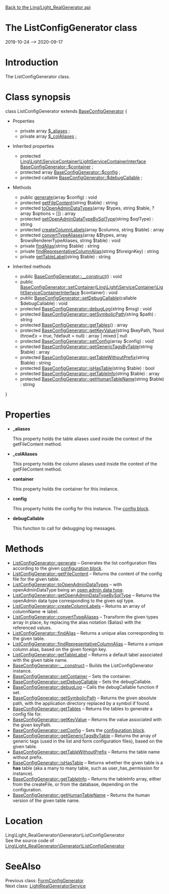 [Back to the Ling/Light_RealGenerator api](https://github.com/lingtalfi/Light_RealGenerator/blob/master/doc/api/Ling/Light_RealGenerator.md)



The ListConfigGenerator class
================
2019-10-24 --> 2020-09-17






Introduction
============

The ListConfigGenerator class.



Class synopsis
==============


class <span class="pl-k">ListConfigGenerator</span> extends [BaseConfigGenerator](https://github.com/lingtalfi/Light_RealGenerator/blob/master/doc/api/Ling/Light_RealGenerator/Generator/BaseConfigGenerator.md)  {

- Properties
    - private array [$_aliases](#property-_aliases) ;
    - private array [$_colAliases](#property-_colAliases) ;

- Inherited properties
    - protected [Ling\Light\ServiceContainer\LightServiceContainerInterface](https://github.com/lingtalfi/Light/blob/master/doc/api/Ling/Light/ServiceContainer/LightServiceContainerInterface.md) [BaseConfigGenerator::$container](#property-container) ;
    - protected array [BaseConfigGenerator::$config](#property-config) ;
    - protected callable [BaseConfigGenerator::$debugCallable](#property-debugCallable) ;

- Methods
    - public [generate](https://github.com/lingtalfi/Light_RealGenerator/blob/master/doc/api/Ling/Light_RealGenerator/Generator/ListConfigGenerator/generate.md)(array $config) : void
    - protected [getFileContent](https://github.com/lingtalfi/Light_RealGenerator/blob/master/doc/api/Ling/Light_RealGenerator/Generator/ListConfigGenerator/getFileContent.md)(string $table) : string
    - protected [toOpenAdminDataTypes](https://github.com/lingtalfi/Light_RealGenerator/blob/master/doc/api/Ling/Light_RealGenerator/Generator/ListConfigGenerator/toOpenAdminDataTypes.md)(array $types, string $table, ?array $options = []) : array
    - protected [getOpenAdminDataTypeBySqlType](https://github.com/lingtalfi/Light_RealGenerator/blob/master/doc/api/Ling/Light_RealGenerator/Generator/ListConfigGenerator/getOpenAdminDataTypeBySqlType.md)(string $sqlType) : string
    - protected [createColumnLabels](https://github.com/lingtalfi/Light_RealGenerator/blob/master/doc/api/Ling/Light_RealGenerator/Generator/ListConfigGenerator/createColumnLabels.md)(array $columns, string $table) : array
    - protected [convertTypeAliases](https://github.com/lingtalfi/Light_RealGenerator/blob/master/doc/api/Ling/Light_RealGenerator/Generator/ListConfigGenerator/convertTypeAliases.md)(array &$types, array $rowsRendererTypeAliases, string $table) : void
    - private [findAlias](https://github.com/lingtalfi/Light_RealGenerator/blob/master/doc/api/Ling/Light_RealGenerator/Generator/ListConfigGenerator/findAlias.md)(string $table) : string
    - private [findRepresentativeColumnAlias](https://github.com/lingtalfi/Light_RealGenerator/blob/master/doc/api/Ling/Light_RealGenerator/Generator/ListConfigGenerator/findRepresentativeColumnAlias.md)(string $foreignKey) : string
    - private [getTableLabel](https://github.com/lingtalfi/Light_RealGenerator/blob/master/doc/api/Ling/Light_RealGenerator/Generator/ListConfigGenerator/getTableLabel.md)(string $table) : string

- Inherited methods
    - public [BaseConfigGenerator::__construct](https://github.com/lingtalfi/Light_RealGenerator/blob/master/doc/api/Ling/Light_RealGenerator/Generator/BaseConfigGenerator/__construct.md)() : void
    - public [BaseConfigGenerator::setContainer](https://github.com/lingtalfi/Light_RealGenerator/blob/master/doc/api/Ling/Light_RealGenerator/Generator/BaseConfigGenerator/setContainer.md)([Ling\Light\ServiceContainer\LightServiceContainerInterface](https://github.com/lingtalfi/Light/blob/master/doc/api/Ling/Light/ServiceContainer/LightServiceContainerInterface.md) $container) : void
    - public [BaseConfigGenerator::setDebugCallable](https://github.com/lingtalfi/Light_RealGenerator/blob/master/doc/api/Ling/Light_RealGenerator/Generator/BaseConfigGenerator/setDebugCallable.md)(callable $debugCallable) : void
    - protected [BaseConfigGenerator::debugLog](https://github.com/lingtalfi/Light_RealGenerator/blob/master/doc/api/Ling/Light_RealGenerator/Generator/BaseConfigGenerator/debugLog.md)(string $msg) : void
    - protected [BaseConfigGenerator::getSymbolicPath](https://github.com/lingtalfi/Light_RealGenerator/blob/master/doc/api/Ling/Light_RealGenerator/Generator/BaseConfigGenerator/getSymbolicPath.md)(string $path) : string
    - protected [BaseConfigGenerator::getTables](https://github.com/lingtalfi/Light_RealGenerator/blob/master/doc/api/Ling/Light_RealGenerator/Generator/BaseConfigGenerator/getTables.md)() : array
    - protected [BaseConfigGenerator::getKeyValue](https://github.com/lingtalfi/Light_RealGenerator/blob/master/doc/api/Ling/Light_RealGenerator/Generator/BaseConfigGenerator/getKeyValue.md)(string $keyPath, ?bool $throwEx = true, ?$default = null) : array | mixed | null
    - protected [BaseConfigGenerator::setConfig](https://github.com/lingtalfi/Light_RealGenerator/blob/master/doc/api/Ling/Light_RealGenerator/Generator/BaseConfigGenerator/setConfig.md)(array $config) : void
    - protected [BaseConfigGenerator::getGenericTagsByTable](https://github.com/lingtalfi/Light_RealGenerator/blob/master/doc/api/Ling/Light_RealGenerator/Generator/BaseConfigGenerator/getGenericTagsByTable.md)(string $table) : array
    - protected [BaseConfigGenerator::getTableWithoutPrefix](https://github.com/lingtalfi/Light_RealGenerator/blob/master/doc/api/Ling/Light_RealGenerator/Generator/BaseConfigGenerator/getTableWithoutPrefix.md)(string $table) : string
    - protected [BaseConfigGenerator::isHasTable](https://github.com/lingtalfi/Light_RealGenerator/blob/master/doc/api/Ling/Light_RealGenerator/Generator/BaseConfigGenerator/isHasTable.md)(string $table) : bool
    - protected [BaseConfigGenerator::getTableInfo](https://github.com/lingtalfi/Light_RealGenerator/blob/master/doc/api/Ling/Light_RealGenerator/Generator/BaseConfigGenerator/getTableInfo.md)(string $table) : array
    - protected [BaseConfigGenerator::getHumanTableName](https://github.com/lingtalfi/Light_RealGenerator/blob/master/doc/api/Ling/Light_RealGenerator/Generator/BaseConfigGenerator/getHumanTableName.md)(string $table) : string

}




Properties
=============

- <span id="property-_aliases"><b>_aliases</b></span>

    This property holds the table aliases used inside the context of the getFileContent method.
    
    

- <span id="property-_colAliases"><b>_colAliases</b></span>

    This property holds the column aliases used inside the context of the getFileContent method.
    
    

- <span id="property-container"><b>container</b></span>

    This property holds the container for this instance.
    
    

- <span id="property-config"><b>config</b></span>

    This property holds the config for this instance.
    The [config block](https://github.com/lingtalfi/Light_RealGenerator/blob/master/doc/pages/realgen-configuration-block.md).
    
    

- <span id="property-debugCallable"><b>debugCallable</b></span>

    This function to call for debugging log messages.
    
    



Methods
==============

- [ListConfigGenerator::generate](https://github.com/lingtalfi/Light_RealGenerator/blob/master/doc/api/Ling/Light_RealGenerator/Generator/ListConfigGenerator/generate.md) &ndash; Generates the list configuration files according to the given [configuration block](https://github.com/lingtalfi/Light_RealGenerator/blob/master/doc/pages/realgen-configuration-block.md).
- [ListConfigGenerator::getFileContent](https://github.com/lingtalfi/Light_RealGenerator/blob/master/doc/api/Ling/Light_RealGenerator/Generator/ListConfigGenerator/getFileContent.md) &ndash; Returns the content of the config file for the given table.
- [ListConfigGenerator::toOpenAdminDataTypes](https://github.com/lingtalfi/Light_RealGenerator/blob/master/doc/api/Ling/Light_RealGenerator/Generator/ListConfigGenerator/toOpenAdminDataTypes.md) &ndash; with openAdminDataType being an [open admin data type](https://github.com/lingtalfi/Light_Realist/blob/master/doc/pages/open-admin-table-protocol.md#the-data-types).
- [ListConfigGenerator::getOpenAdminDataTypeBySqlType](https://github.com/lingtalfi/Light_RealGenerator/blob/master/doc/api/Ling/Light_RealGenerator/Generator/ListConfigGenerator/getOpenAdminDataTypeBySqlType.md) &ndash; Returns the openAdmin data type corresponding to the given sql type.
- [ListConfigGenerator::createColumnLabels](https://github.com/lingtalfi/Light_RealGenerator/blob/master/doc/api/Ling/Light_RealGenerator/Generator/ListConfigGenerator/createColumnLabels.md) &ndash; Returns an array of columnName => label.
- [ListConfigGenerator::convertTypeAliases](https://github.com/lingtalfi/Light_RealGenerator/blob/master/doc/api/Ling/Light_RealGenerator/Generator/ListConfigGenerator/convertTypeAliases.md) &ndash; Transform the given types array in place, by replacing the alias notation ($alias) with the referenced values.
- [ListConfigGenerator::findAlias](https://github.com/lingtalfi/Light_RealGenerator/blob/master/doc/api/Ling/Light_RealGenerator/Generator/ListConfigGenerator/findAlias.md) &ndash; Returns a unique alias corresponding to the given table.
- [ListConfigGenerator::findRepresentativeColumnAlias](https://github.com/lingtalfi/Light_RealGenerator/blob/master/doc/api/Ling/Light_RealGenerator/Generator/ListConfigGenerator/findRepresentativeColumnAlias.md) &ndash; Returns a unique column alias, based on the given foreign key.
- [ListConfigGenerator::getTableLabel](https://github.com/lingtalfi/Light_RealGenerator/blob/master/doc/api/Ling/Light_RealGenerator/Generator/ListConfigGenerator/getTableLabel.md) &ndash; Returns a default label associated with the given table name.
- [BaseConfigGenerator::__construct](https://github.com/lingtalfi/Light_RealGenerator/blob/master/doc/api/Ling/Light_RealGenerator/Generator/BaseConfigGenerator/__construct.md) &ndash; Builds the ListConfigGenerator instance.
- [BaseConfigGenerator::setContainer](https://github.com/lingtalfi/Light_RealGenerator/blob/master/doc/api/Ling/Light_RealGenerator/Generator/BaseConfigGenerator/setContainer.md) &ndash; Sets the container.
- [BaseConfigGenerator::setDebugCallable](https://github.com/lingtalfi/Light_RealGenerator/blob/master/doc/api/Ling/Light_RealGenerator/Generator/BaseConfigGenerator/setDebugCallable.md) &ndash; Sets the debugCallable.
- [BaseConfigGenerator::debugLog](https://github.com/lingtalfi/Light_RealGenerator/blob/master/doc/api/Ling/Light_RealGenerator/Generator/BaseConfigGenerator/debugLog.md) &ndash; Calls the debugCallable function if set.
- [BaseConfigGenerator::getSymbolicPath](https://github.com/lingtalfi/Light_RealGenerator/blob/master/doc/api/Ling/Light_RealGenerator/Generator/BaseConfigGenerator/getSymbolicPath.md) &ndash; Returns the given absolute path, with the application directory replaced by a symbol if found.
- [BaseConfigGenerator::getTables](https://github.com/lingtalfi/Light_RealGenerator/blob/master/doc/api/Ling/Light_RealGenerator/Generator/BaseConfigGenerator/getTables.md) &ndash; Returns the tables to generate a config file for.
- [BaseConfigGenerator::getKeyValue](https://github.com/lingtalfi/Light_RealGenerator/blob/master/doc/api/Ling/Light_RealGenerator/Generator/BaseConfigGenerator/getKeyValue.md) &ndash; Returns the value associated with the given keyPath.
- [BaseConfigGenerator::setConfig](https://github.com/lingtalfi/Light_RealGenerator/blob/master/doc/api/Ling/Light_RealGenerator/Generator/BaseConfigGenerator/setConfig.md) &ndash; Sets the [configuration block](https://github.com/lingtalfi/Light_RealGenerator/blob/master/doc/pages/realgen-configuration-block.md).
- [BaseConfigGenerator::getGenericTagsByTable](https://github.com/lingtalfi/Light_RealGenerator/blob/master/doc/api/Ling/Light_RealGenerator/Generator/BaseConfigGenerator/getGenericTagsByTable.md) &ndash; Returns the array of generic tags (used in the list and form configuration files), based on the given table.
- [BaseConfigGenerator::getTableWithoutPrefix](https://github.com/lingtalfi/Light_RealGenerator/blob/master/doc/api/Ling/Light_RealGenerator/Generator/BaseConfigGenerator/getTableWithoutPrefix.md) &ndash; Returns the table name without prefix.
- [BaseConfigGenerator::isHasTable](https://github.com/lingtalfi/Light_RealGenerator/blob/master/doc/api/Ling/Light_RealGenerator/Generator/BaseConfigGenerator/isHasTable.md) &ndash; Returns whether the given table is a **has** table (aka a many to many table, such as user_has_permission for instance).
- [BaseConfigGenerator::getTableInfo](https://github.com/lingtalfi/Light_RealGenerator/blob/master/doc/api/Ling/Light_RealGenerator/Generator/BaseConfigGenerator/getTableInfo.md) &ndash; Returns the tableInfo array, either from the createFile, or from the database, depending on the configuration.
- [BaseConfigGenerator::getHumanTableName](https://github.com/lingtalfi/Light_RealGenerator/blob/master/doc/api/Ling/Light_RealGenerator/Generator/BaseConfigGenerator/getHumanTableName.md) &ndash; Returns the human version of the given table name.





Location
=============
Ling\Light_RealGenerator\Generator\ListConfigGenerator<br>
See the source code of [Ling\Light_RealGenerator\Generator\ListConfigGenerator](https://github.com/lingtalfi/Light_RealGenerator/blob/master/Generator/ListConfigGenerator.php)



SeeAlso
==============
Previous class: [FormConfigGenerator](https://github.com/lingtalfi/Light_RealGenerator/blob/master/doc/api/Ling/Light_RealGenerator/Generator/FormConfigGenerator.md)<br>Next class: [LightRealGeneratorService](https://github.com/lingtalfi/Light_RealGenerator/blob/master/doc/api/Ling/Light_RealGenerator/Service/LightRealGeneratorService.md)<br>
